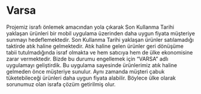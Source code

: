 # Varsa

Projemiz israfı önlemek amacından yola çıkarak Son Kullanma Tarihi yaklaşan
ürünleri bir mobil uygulama üzerinden daha uygun fiyata müşteriye sunmayı
hedeflemektedir. Son Kullanma Tarihi yaklaşan ürünler satılamadığı taktirde atık haline
gelmektedir. Atık haline gelen ürünler geri dönüşüme tabii tutulmadığında israf olmakta ve
hem satıcıya hem de ülke ekonomisine zarar vermektedir. Bizde bu durumu engellemek için
“VARSA” adlı uygulamayı geliştirdik. Bu uygulama sayesinde ürünlerimiz atık haline
gelmeden önce müşteriye sunulur. Aynı zamanda müşteri çabuk tüketebileceği ürünleri daha
uygun fiyata alabilir. Böylece ülke olarak sorunumuz olan israfa çözüm getirilmiş olur.

